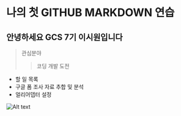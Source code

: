 # 나의 첫 GITHUB MARKDOWN 연습

## 안녕하세요 GCS 7기 이시원입니다

> 관심분야
>	> 코딩 개발 도전

- 할 일 목록
- 구글 폼 조사 자료 추합 및 분석
- 얼리어뎁터 설정

![Alt text](/path/to/img.jpg)
